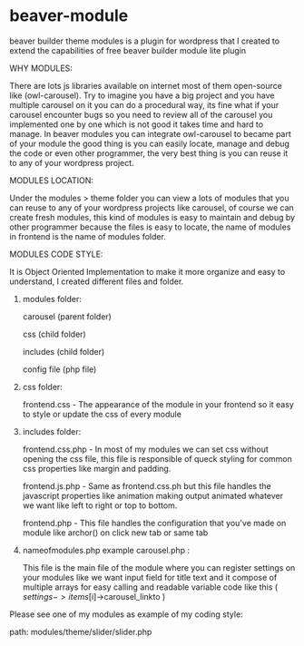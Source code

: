 # beaver-module
beaver builder theme modules is a plugin for wordpress that I created to extend the capabilities of free beaver builder module lite plugin


WHY MODULES:

There are lots js libraries available on internet most of them open-source like (owl-carousel).
Try to imagine you have a big project and you have multiple carousel on it you can do a procedural way, its fine what if your carousel encounter bugs so you need to review all of the carousel you implemented one by one which is not good it takes time and hard to manage. In beaver modules you can integrate owl-carousel to became part of your module the good thing is you can easily locate, manage and debug the code or even other programmer, the very best thing is you can reuse it to any of your wordpress project.


MODULES LOCATION:

Under the modules > theme folder you can view a lots of modules that you can reuse to any of your wordpress projects like carousel,
of course we can create fresh modules, this kind of modules is easy to maintain and debug by other programmer because the files is easy to locate, the name  of modules in frontend is the name of modules folder.


MODULES CODE STYLE:

It is Object Oriented Implementation to make it more organize and easy to understand, I created different files and folder.

1. modules folder:

    carousel (parent folder)
  
    css (child folder)
    
    includes (child folder)
    
    config file (php file)
    
2. css folder:

    frontend.css - The appearance of the module in your frontend so it easy to style or update the css of every module

3. includes folder:  
  
   frontend.css.php - In most of my modules we can set css without opening the css file, this file is responsible of queck styling for common css properties like margin and padding.
   
   frontend.js.php - Same as frontend.css.ph but this file handles the javascript properties like animation making output animated whatever we want like left to right or top to bottom.
   
   frontend.php - This file handles the configuration that you've made on module like archor(<a></a>) on click new tab or same tab 

4. nameofmodules.php example carousel.php :

    This file is the main file of the module where you can register settings on your modules like we want input field for title text and it compose of multiple arrays for easy calling and readable variable code like this ( $settings->items[$i]->carousel_linkto )




Please see one of my modules as example of my coding style:

path:   modules/theme/slider/slider.php

